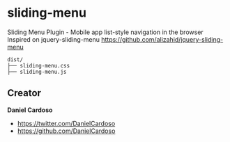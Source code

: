 sliding-menu
============

Sliding Menu Plugin - Mobile app list-style navigation in the browser
Inspired on jquery-sliding-menu <https://github.com/alizahid/jquery-sliding-menu>

```
dist/
├── sliding-menu.css
├── sliding-menu.js
```

## Creator

**Daniel Cardoso**

- <https://twitter.com/DanielCardoso>
- <https://github.com/DanielCardoso>
